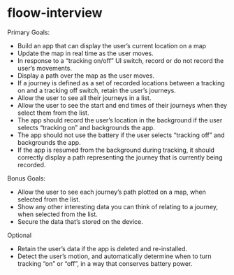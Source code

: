# floow-interview
Primary Goals:

-	Build an app that can display the user’s current location on a map
-	Update the map in real time as the user moves.
-	In response to a “tracking on/off” UI switch, record or do not record the user’s movements.
-	Display a path over the map as the user moves.
-	If a journey is defined as a set of recorded locations between a tracking on and a tracking off switch, retain the user’s journeys.
-	Allow the user to see all their journeys in a list. 
-	Allow the user to see the start and end times of their journeys when they select them from the list.
-	The app should record the user’s location in the background if the user selects “tracking on” and backgrounds the app.
-	The app should not use the battery if the user selects “tracking off” and backgrounds the app.
-	If the app is resumed from the background during tracking, it should correctly display a path representing the journey that is currently being recorded.

Bonus Goals:

-	Allow the user to see each journey’s path plotted on a map, when selected from the list.
-	Show any other interesting data you can think of relating to a journey, when selected from the list.
-	Secure the data that’s stored on the device.

Optional
-	Retain the user’s data if the app is deleted and re-installed.
-	Detect the user’s motion, and automatically determine when to turn tracking “on” or “off”, in a way that conserves battery power.

